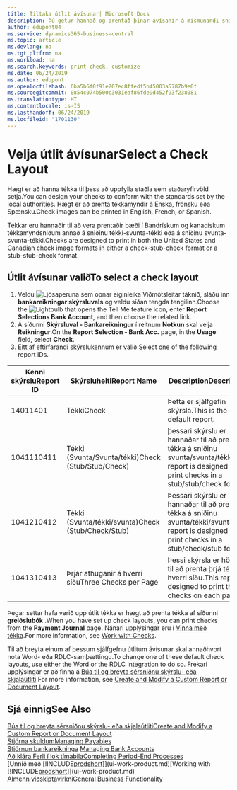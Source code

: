 ```yaml
---
title: Tiltaka útlit ávísunar| Microsoft Docs
description: Þú getur hannað og prentað þínar ávísanir á mismunandi sniði til að vera í samræmi við staðla.
author: edupont04
ms.service: dynamics365-business-central
ms.topic: article
ms.devlang: na
ms.tgt_pltfrm: na
ms.workload: na
ms.search.keywords: print check, customize
ms.date: 06/24/2019
ms.author: edupont
ms.openlocfilehash: 6ba5b6f0f91e207ec8ffedf5b45003a5787b9e0f
ms.sourcegitcommit: 0854c074b500c3031eaf86fde9d452f93f238081
ms.translationtype: HT
ms.contentlocale: is-IS
ms.lasthandoff: 06/24/2019
ms.locfileid: "1701130"
---
```

# <a name="select-a-check-layout"></a><span data-ttu-id="1730a-103">Velja útlit ávísunar</span><span class="sxs-lookup"><span data-stu-id="1730a-103">Select a Check Layout</span></span>
<span data-ttu-id="1730a-104">Hægt er að hanna tékka til þess að uppfylla staðla sem staðaryfirvöld setja.</span><span class="sxs-lookup"><span data-stu-id="1730a-104">You can design your checks to conform with the standards set by the local authorities.</span></span> <span data-ttu-id="1730a-105">Hægt er að prenta tékkamyndir á Enska, frönsku eða Spænsku.</span><span class="sxs-lookup"><span data-stu-id="1730a-105">Check images can be printed in English, French, or Spanish.</span></span>

<span data-ttu-id="1730a-106">Tékkar eru hannaðir til að vera prentaðir bæði í Bandrískum og kanadískum tékkamyndsniðum annað á sniðinu tékki-svunta-tékki  eða á sniðinu svunta-svunta-tékki.</span><span class="sxs-lookup"><span data-stu-id="1730a-106">Checks are designed to print in both the United States and Canadian check image formats in either a check-stub-check format or a stub-stub-check format.</span></span>

## <a name="to-select-a-check-layout"></a><span data-ttu-id="1730a-107">Útlit ávísunar valið</span><span class="sxs-lookup"><span data-stu-id="1730a-107">To select a check layout</span></span>
1. <span data-ttu-id="1730a-108">Veldu ![Ljósaperuna sem opnar eiginleika Viðmótsleitar](media/ui-search/search_small.png "Segðu mér hvað þú vilt gera") táknið, sláðu inn **bankareikningar skýrsluvals** og veldu síðan tengda tengilinn.</span><span class="sxs-lookup"><span data-stu-id="1730a-108">Choose the ![Lightbulb that opens the Tell Me feature](media/ui-search/search_small.png "Tell me what you want to do") icon, enter **Report Selections Bank Account**, and then choose the related link.</span></span>
2. <span data-ttu-id="1730a-109">Á síðunni **Skýrsluval - Bankareikningur** í reitnum **Notkun** skal velja **Reikningur**.</span><span class="sxs-lookup"><span data-stu-id="1730a-109">On the **Report Selection - Bank Acc.** page, in the **Usage** field, select **Check**.</span></span>
3. <span data-ttu-id="1730a-110">Eitt af eftirfarandi skýrslukennum er valið:</span><span class="sxs-lookup"><span data-stu-id="1730a-110">Select one of the following report IDs.</span></span>

| <span data-ttu-id="1730a-111">Kenni skýrslu</span><span class="sxs-lookup"><span data-stu-id="1730a-111">Report ID</span></span> | <span data-ttu-id="1730a-112">Skýrsluheiti</span><span class="sxs-lookup"><span data-stu-id="1730a-112">Report Name</span></span> | <span data-ttu-id="1730a-113">Description</span><span class="sxs-lookup"><span data-stu-id="1730a-113">Description</span></span> |
| --- | --- | --- |
| <span data-ttu-id="1730a-114">1401</span><span class="sxs-lookup"><span data-stu-id="1730a-114">1401</span></span> |<span data-ttu-id="1730a-115">Tékki</span><span class="sxs-lookup"><span data-stu-id="1730a-115">Check</span></span> |<span data-ttu-id="1730a-116">Þetta er sjálfgefin skýrsla.</span><span class="sxs-lookup"><span data-stu-id="1730a-116">This is the default report.</span></span> |
| <span data-ttu-id="1730a-117">10411</span><span class="sxs-lookup"><span data-stu-id="1730a-117">10411</span></span> |<span data-ttu-id="1730a-118">Tékki (Svunta/Svunta/tékki)</span><span class="sxs-lookup"><span data-stu-id="1730a-118">Check (Stub/Stub/Check)</span></span> |<span data-ttu-id="1730a-119">þessari skýrslu er hannaðar til að prenta tékka á sniðinu svunta/svunta/tékki.</span><span class="sxs-lookup"><span data-stu-id="1730a-119">This report is designed to print checks in a stub/stub/check format.</span></span> |
| <span data-ttu-id="1730a-120">10412</span><span class="sxs-lookup"><span data-stu-id="1730a-120">10412</span></span> |<span data-ttu-id="1730a-121">Tékki (Svunta/tékki/svunta)</span><span class="sxs-lookup"><span data-stu-id="1730a-121">Check (Stub/Check/Stub)</span></span> |<span data-ttu-id="1730a-122">Þessari skýrslu er hannaðar til að prenta tékka á sniðinu svunta/tékki/svunta.</span><span class="sxs-lookup"><span data-stu-id="1730a-122">This report is designed to print checks in a stub/check/stub format.</span></span> |
| <span data-ttu-id="1730a-123">10413</span><span class="sxs-lookup"><span data-stu-id="1730a-123">10413</span></span> |<span data-ttu-id="1730a-124">Þrjár athuganir á hverri síðu</span><span class="sxs-lookup"><span data-stu-id="1730a-124">Three Checks per Page</span></span> |<span data-ttu-id="1730a-125">Þessi skýrsla er hönnuð til að prenta þrjá tékka á hverri síðu.</span><span class="sxs-lookup"><span data-stu-id="1730a-125">This report is designed to print three checks on each page.</span></span> |

<span data-ttu-id="1730a-126">Þegar settar hafa verið upp útlit tékka er hægt að prenta tékka af síðunni **greiðslubók** .</span><span class="sxs-lookup"><span data-stu-id="1730a-126">When you have set up check layouts, you can print checks from the **Payment Journal** page.</span></span> <span data-ttu-id="1730a-127">Nánari upplýsingar eru í [Vinna með tékka](payables-how-work-checks.md).</span><span class="sxs-lookup"><span data-stu-id="1730a-127">For more information, see [Work with Checks](payables-how-work-checks.md).</span></span>

<span data-ttu-id="1730a-128">Til að breyta einum af þessum sjálfgefnu útlitum ávísunar skal annaðhvort nota Word- eða RDLC-samþættingu.</span><span class="sxs-lookup"><span data-stu-id="1730a-128">To change one of these default check layouts, use either the Word or the RDLC integration to do so.</span></span> <span data-ttu-id="1730a-129">Frekari upplýsingar er að finna á [Búa til og breyta sérsniðnu skýrslu- eða skjalaútliti](ui-how-create-custom-report-layout.md).</span><span class="sxs-lookup"><span data-stu-id="1730a-129">For more information, see [Create and Modify a Custom Report or Document Layout](ui-how-create-custom-report-layout.md).</span></span>

## <a name="see-also"></a><span data-ttu-id="1730a-130">Sjá einnig</span><span class="sxs-lookup"><span data-stu-id="1730a-130">See Also</span></span>
[<span data-ttu-id="1730a-131">Búa til og breyta sérsniðnu skýrslu- eða skjalaútliti</span><span class="sxs-lookup"><span data-stu-id="1730a-131">Create and Modify a Custom Report or Document Layout</span></span>](ui-how-create-custom-report-layout.md)  
[<span data-ttu-id="1730a-132">Stjórna skuldum</span><span class="sxs-lookup"><span data-stu-id="1730a-132">Managing Payables</span></span>](payables-manage-payables.md)  
<span data-ttu-id="1730a-133">[Stjórnun bankareikninga](bank-manage-bank-accounts.md) </span><span class="sxs-lookup"><span data-stu-id="1730a-133">[Managing Bank Accounts](bank-manage-bank-accounts.md) </span></span>  
[<span data-ttu-id="1730a-134">Að klára Ferli í lok tímabila</span><span class="sxs-lookup"><span data-stu-id="1730a-134">Completing Period-End Processes</span></span>](year-how-complete-period-end-processes.md)  
<span data-ttu-id="1730a-135">[Unnið með [!INCLUDE[prodshort](includes/prodshort.md)]](ui-work-product.md)</span><span class="sxs-lookup"><span data-stu-id="1730a-135">[Working with [!INCLUDE[prodshort](includes/prodshort.md)]](ui-work-product.md)</span></span>  
[<span data-ttu-id="1730a-136">Almenn viðskiptavirkni</span><span class="sxs-lookup"><span data-stu-id="1730a-136">General Business Functionality</span></span>](ui-across-business-areas.md)

